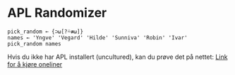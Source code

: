 # APL Randomizer

```apl
pick_random ← {⊃⍵[?⍨≢⍵]}
names ← 'Yngve' 'Vegard' 'Hilde' 'Sunniva' 'Robin' 'Ivar'
pick_random names
```

Hvis du ikke har APL installert (uncultured), kan du prøve det på nettet: [Link for å kjøre oneliner](https://tryapl.org/?clear&q=%7B%E2%8A%83%E2%8D%B5%5B%3F%E2%8D%A8%E2%89%A2%E2%8D%B5%5D%7D%20%27Yngve%27%20%27Vegard%27%20%27Hilde%27%20%27Sunniva%27%20%27Robin%27%20%27Ivar%27&run)

